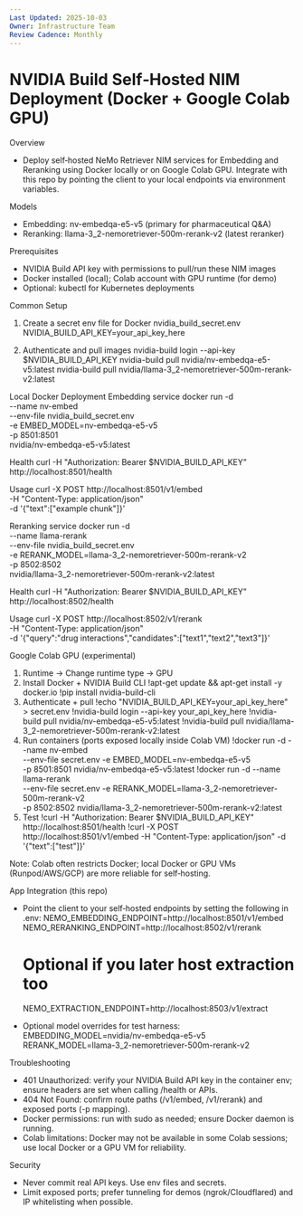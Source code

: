 ```yaml
---
Last Updated: 2025-10-03
Owner: Infrastructure Team
Review Cadence: Monthly
---
```


# NVIDIA Build Self‑Hosted NIM Deployment (Docker + Google Colab GPU)

Overview

- Deploy self‑hosted NeMo Retriever NIM services for Embedding and Reranking using Docker locally or on Google Colab GPU. Integrate with this repo by pointing the client to your local endpoints via environment variables.

Models

- Embedding: nv-embedqa-e5-v5 (primary for pharmaceutical Q&A)
- Reranking: llama-3_2-nemoretriever-500m-rerank-v2 (latest reranker)

Prerequisites

- NVIDIA Build API key with permissions to pull/run these NIM images
- Docker installed (local); Colab account with GPU runtime (for demo)
- Optional: kubectl for Kubernetes deployments

Common Setup

1. Create a secret env file for Docker
   nvidia_build_secret.env
   NVIDIA_BUILD_API_KEY=your_api_key_here

2. Authenticate and pull images
   nvidia-build login --api-key $NVIDIA_BUILD_API_KEY
   nvidia-build pull nvidia/nv-embedqa-e5-v5:latest
   nvidia-build pull nvidia/llama-3_2-nemoretriever-500m-rerank-v2:latest

Local Docker Deployment
Embedding service
docker run -d \
 --name nv-embed \
 --env-file nvidia_build_secret.env \
 -e EMBED_MODEL=nv-embedqa-e5-v5 \
 -p 8501:8501 \
 nvidia/nv-embedqa-e5-v5:latest

Health
curl -H "Authorization: Bearer $NVIDIA_BUILD_API_KEY" \
 http://localhost:8501/health

Usage
curl -X POST http://localhost:8501/v1/embed \
 -H "Content-Type: application/json" \
 -d '{"text":["example chunk"]}'

Reranking service
docker run -d \
 --name llama-rerank \
 --env-file nvidia_build_secret.env \
 -e RERANK_MODEL=llama-3_2-nemoretriever-500m-rerank-v2 \
 -p 8502:8502 \
 nvidia/llama-3_2-nemoretriever-500m-rerank-v2:latest

Health
curl -H "Authorization: Bearer $NVIDIA_BUILD_API_KEY" \
 http://localhost:8502/health

Usage
curl -X POST http://localhost:8502/v1/rerank \
 -H "Content-Type: application/json" \
 -d '{"query":"drug interactions","candidates":["text1","text2","text3"]}'

Google Colab GPU (experimental)

1. Runtime → Change runtime type → GPU
2. Install Docker + NVIDIA Build CLI
   !apt-get update && apt-get install -y docker.io
   !pip install nvidia-build-cli
3. Authenticate + pull
   !echo "NVIDIA_BUILD_API_KEY=your_api_key_here" > secret.env
   !nvidia-build login --api-key your_api_key_here
   !nvidia-build pull nvidia/nv-embedqa-e5-v5:latest
   !nvidia-build pull nvidia/llama-3_2-nemoretriever-500m-rerank-v2:latest
4. Run containers (ports exposed locally inside Colab VM)
   !docker run -d --name nv-embed \
    --env-file secret.env -e EMBED_MODEL=nv-embedqa-e5-v5 \
    -p 8501:8501 nvidia/nv-embedqa-e5-v5:latest
   !docker run -d --name llama-rerank \
    --env-file secret.env -e RERANK_MODEL=llama-3_2-nemoretriever-500m-rerank-v2 \
    -p 8502:8502 nvidia/llama-3_2-nemoretriever-500m-rerank-v2:latest
5. Test
   !curl -H "Authorization: Bearer $NVIDIA_BUILD_API_KEY" http://localhost:8501/health
   !curl -X POST http://localhost:8501/v1/embed -H "Content-Type: application/json" -d '{"text":["test"]}'

Note: Colab often restricts Docker; local Docker or GPU VMs (Runpod/AWS/GCP) are more reliable for self‑hosting.

App Integration (this repo)

- Point the client to your self‑hosted endpoints by setting the following in .env:
  NEMO_EMBEDDING_ENDPOINT=http://localhost:8501/v1/embed
  NEMO_RERANKING_ENDPOINT=http://localhost:8502/v1/rerank

  # Optional if you later host extraction too

  NEMO_EXTRACTION_ENDPOINT=http://localhost:8503/v1/extract

- Optional model overrides for test harness:
  EMBEDDING_MODEL=nvidia/nv-embedqa-e5-v5
  RERANK_MODEL=llama-3_2-nemoretriever-500m-rerank-v2

Troubleshooting

- 401 Unauthorized: verify your NVIDIA Build API key in the container env; ensure headers are set when calling /health or APIs.
- 404 Not Found: confirm route paths (/v1/embed, /v1/rerank) and exposed ports (-p mapping).
- Docker permissions: run with sudo as needed; ensure Docker daemon is running.
- Colab limitations: Docker may not be available in some Colab sessions; use local Docker or a GPU VM for reliability.

Security

- Never commit real API keys. Use env files and secrets.
- Limit exposed ports; prefer tunneling for demos (ngrok/Cloudflared) and IP whitelisting when possible.
